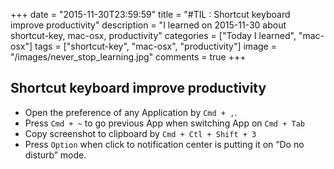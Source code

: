 +++
date = "2015-11-30T23:59:59"
title = "#TIL : Shortcut keyboard improve productivity"
description = "I learned on 2015-11-30 about shortcut-key, mac-osx, productivity"
categories = ["Today I learned", "mac-osx"]
tags = ["shortcut-key", "mac-osx", "productivity"]
image = "/images/never_stop_learning.jpg"
comments = true
+++



## Shortcut keyboard improve productivity

- Open the preference of any Application by `Cmd + ,`.
- Press `Cmd + ~` to go previous App when switching App on `Cmd + Tab`
- Copy screenshot to clipboard by `Cmd + Ctl + Shift + 3`
- Press `Option` when click to notification center is putting it on “Do no disturb” mode.

